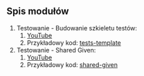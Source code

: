 ## Spis modułów
1. Testowanie - Budowanie szkieletu testów: 
   1. [YouTube](https://www.youtube.com/channel/UCCivf3LhGmQWJ5wOtAIiJOQ)
   2. Przykładowy kod: [tests-template](https://www.youtube.com/watch?v=_MOK258eho0)
2. Testowanie - Shared Given: 
   1. [YouTube](https://www.youtube.com/channel/UCCivf3LhGmQWJ5wOtAIiJOQ)
   2. Przykładowy kod: [shared-given](https://github.com/KodowanieBezCenzury/testing-tips/tree/master/shared-given)
